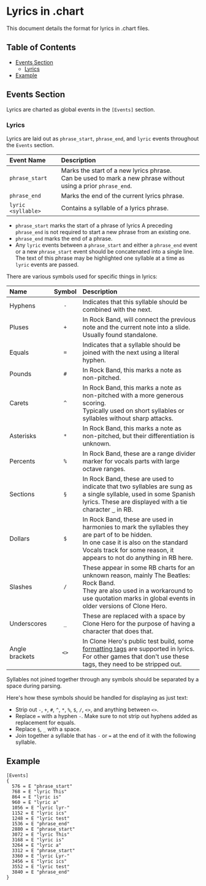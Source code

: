 # Lyrics in .chart

This document details the format for lyrics in .chart files.

## Table of Contents

- [Events Section](#events-section)
  - [Lyrics](#lyrics)
- [Example](#example)

## Events Section

Lyrics are charted as global events in the `[Events]` section.

### Lyrics

Lyrics are laid out as `phrase_start`, `phrase_end`, and `lyric` events throughout the `Events` section.

| Event Name         | Description                                                                                                     |
| :---               | :----------                                                                                                     |
| `phrase_start`     | Marks the start of a new lyrics phrase.<br>Can be used to mark a new phrase without using a prior `phrase_end`. |
| `phrase_end`       | Marks the end of the current lyrics phrase.                                                                     |
| `lyric <syllable>` | Contains a syllable of a lyrics phrase.                                                                         |

- `phrase_start` marks the start of a phrase of lyrics A preceding `phrase_end` is not required to start a new phrase from an existing one.
- `phrase_end` marks the end of a phrase.
- Any `lyric` events between a `phrase_start` and either a `phrase_end` event or a new `phrase_start` event should be concatenated into a single line. The text of this phrase may be highlighted one syllable at a time as `lyric` events are passed.

There are various symbols used for specific things in lyrics:

| Name           | Symbol | Description                                                                                               |
| :---           | :----: | :----------                                                                                               |
| Hyphens        | `-`    | Indicates that this syllable should be combined with the next.                                            |
| Pluses         | `+`    | In Rock Band, will connect the previous note and the current note into a slide. Usually found standalone. |
| Equals         | `=`    | Indicates that a syllable should be joined with the next using a literal hyphen.                          |
| Pounds         | `#`    | In Rock Band, this marks a note as non-pitched.                                                           |
| Carets         | `^`    | In Rock Band, this marks a note as non-pitched with a more generous scoring.<br>Typically used on short syllables or syllables without sharp attacks. |
| Asterisks      | `*`    | In Rock Band, this marks a note as non-pitched, but their differentiation is unknown.                     |
| Percents       | `%`    | In Rock Band, these are a range divider marker for vocals parts with large octave ranges.                 |
| Sections       | `§`    | In Rock Band, these are used to indicate that two syllables are sung as a single syllable, used in some Spanish lyrics. These are displayed with a tie character `‿` in RB. |
| Dollars        | `$`    | In Rock Band, these are used in harmonies to mark the syllables they are part of to be hidden.<br>In one case it is also on the standard Vocals track for some reason, it appears to not do anything in RB here. |
| Slashes        | `/`    | These appear in some RB charts for an unknown reason, mainly The Beatles: Rock Band.<br>They are also used in a workaround to use quotation marks in global events in older versions of Clone Hero. |
| Underscores    | `_`    | These are replaced with a space by Clone Hero for the purpose of having a character that does that.       |
| Angle brackets | `<>`   | In Clone Hero's public test build, some [formatting tags](http://digitalnativestudios.com/textmeshpro/docs/rich-text/) are supported in lyrics. For other games that don't use these tags, they need to be stripped out. |

Syllables not joined together through any symbols should be separated by a space during parsing.

Here's how these symbols should be handled for displaying as just text:

- Strip out `-`, `+`, `#`, `^`, `*`, `%`, `$`, `/`, `<>`, and anything between `<>`.
- Replace `=` with a hyphen `-`. Make sure to not strip out hyphens added as replacement for equals.
- Replace `§`, `_` with a space.
- Join together a syllable that has `-` or `=` at the end of it with the following syllable.

## Example

```
[Events]
{
  576 = E "phrase_start"
  768 = E "lyric This"
  864 = E "lyric is"
  960 = E "lyric a"
  1056 = E "lyric lyr-"
  1152 = E "lyric ics"
  1248 = E "lyric test"
  1536 = E "phrase_end"
  2880 = E "phrase_start"
  3072 = E "lyric This"
  3168 = E "lyric is"
  3264 = E "lyric a"
  3312 = E "phrase_start"
  3360 = E "lyric Lyr-"
  3456 = E "lyric ics"
  3552 = E "lyric test"
  3840 = E "phrase_end"
}
```
